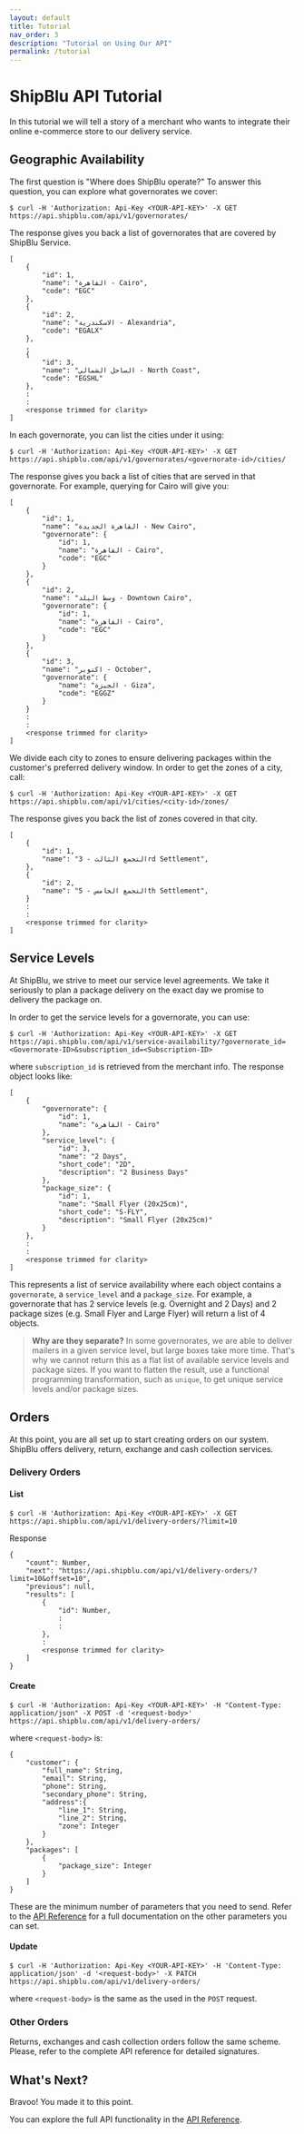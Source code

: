 ```yaml
---
layout: default
title: Tutorial
nav_order: 3
description: "Tutorial on Using Our API"
permalink: /tutorial
---
```


<style>
.point{
    color: #0f81a2
}
.list{
    color: #000
}
</style>

# ShipBlu API Tutorial

In this tutorial we will tell a story of a merchant who wants to integrate their online e-commerce store to our delivery service.

## Geographic Availability

The first question is "Where does ShipBlu operate?" To answer this question, you can explore what governorates we cover:

```
$ curl -H 'Authorization: Api-Key <YOUR-API-KEY>' -X GET https://api.shipblu.com/api/v1/governorates/
```

The response gives you back a list of governorates that are covered by ShipBlu Service.

```
[
    {
        "id": 1,
        "name": "القاهرة - Cairo",
        "code": "EGC"
    },
    {
        "id": 2,
        "name": "الاسكندرية - Alexandria",
        "code": "EGALX"
    },
    ,
    {
        "id": 3,
        "name": "الساحل الشمالي - North Coast",
        "code": "EGSHL"
    },
    :
    :
    <response trimmed for clarity>
]
```

In each governorate, you can list the cities under it using:

```
$ curl -H 'Authorization: Api-Key <YOUR-API-KEY>' -X GET https://api.shipblu.com/api/v1/governorates/<governorate-id>/cities/
```

The response gives you back a list of cities that are served in that governorate. For example, querying for Cairo will give you:

```
[
    {
        "id": 1,
        "name": "القاهرة الجديدة - New Cairo",
        "governorate": {
            "id": 1,
            "name": "القاهرة - Cairo",
            "code": "EGC"
        }
    },
    {
        "id": 2,
        "name": "وسط البلد - Downtown Cairo",
        "governorate": {
            "id": 1,
            "name": "القاهرة - Cairo",
            "code": "EGC"
        }
    },
    {
        "id": 3,
        "name": "اكتوبر - October",
        "governorate": {
            "name": "الجيزة - Giza",
            "code": "EGGZ"
        }
    }
    :
    :
    <response trimmed for clarity>
]
```

We divide each city to zones to ensure delivering packages within the customer's preferred delivery window.
In order to get the zones of a city, call:

```
$ curl -H 'Authorization: Api-Key <YOUR-API-KEY>' -X GET https://api.shipblu.com/api/v1/cities/<city-id>/zones/
```

The response gives you back the list of zones covered in that city.

```
[
    {
        "id": 1,
        "name": "التجمع الثالث - 3rd Settlement",
    },
    {
        "id": 2,
        "name": "التجمع الخامس - 5th Settlement",
    }
    :
    :
    <response trimmed for clarity>
]
```

## Service Levels

At ShipBlu, we strive to meet our service level agreements.
We take it seriously to plan a package delivery on the exact day we promise to delivery the package on.

In order to get the service levels for a governorate, you can use:

```
$ curl -H 'Authorization: Api-Key <YOUR-API-KEY>' -X GET https://api.shipblu.com/api/v1/service-availability/?governorate_id=<Governorate-ID>&subscription_id=<Subscription-ID>
```

where `subscription_id` is retrieved from the merchant info. The response object looks like:

```
[
    {
        "governorate": {
            "id": 1,
            "name": "القاهرة - Cairo"
        },
        "service_level": {
            "id": 3,
            "name": "2 Days",
            "short_code": "2D",
            "description": "2 Business Days"
        },
        "package_size": {
            "id": 1,
            "name": "Small Flyer (20x25cm)",
            "short_code": "S-FLY",
            "description": "Small Flyer (20x25cm)"
        }
    },
    :
    :
    <response trimmed for clarity>
]
```

This represents a list of service availability where each object contains a `governorate`, a `service_level` and a `package_size`.
For example, a governorate that has 2 service levels (e.g. Overnight and 2 Days) and 2 package sizes (e.g. Small Flyer and Large Flyer) will return a list of 4 objects.

> **Why are they separate?**
  In some governorates, we are able to deliver mailers in a given service level, but large boxes take more time.
  That's why we cannot return this as a flat list of available service levels and package sizes.
  If you want to flatten the result, use a functional programming transformation, such as `unique`, to get unique service levels and/or package sizes.


## Orders

At this point, you are all set up to start creating orders on our system.
ShipBlu offers delivery, return, exchange and cash collection services.

### Delivery Orders

#### List

```
$ curl -H 'Authorization: Api-Key <YOUR-API-KEY>' -X GET https://api.shipblu.com/api/v1/delivery-orders/?limit=10
```

Response

```
{
    "count": Number,
    "next": "https://api.shipblu.com/api/v1/delivery-orders/?limit=10&offset=10",
    "previous": null,
    "results": [
        {
            "id": Number,
            :
            :
        },
        :
        <response trimmed for clarity>
    ]
}
```

#### Create

```
$ curl -H 'Authorization: Api-Key <YOUR-API-KEY>' -H "Content-Type: application/json" -X POST -d '<request-body>' https://api.shipblu.com/api/v1/delivery-orders/
```

where `<request-body>` is:

```
{
    "customer": {
        "full_name": String,
        "email": String,
        "phone": String,
        "secondary_phone": String,
        "address":{
            "line_1": String,
            "line_2": String,
            "zone": Integer
        }
    },
    "packages": [
        {
            "package_size": Integer
        }
    ]
}
```

These are the minimum number of parameters that you need to send.
Refer to the [API Reference](api-reference) for a full documentation on the other parameters you can set.

#### Update

```
$ curl -H 'Authorization: Api-Key <YOUR-API-KEY>' -H 'Content-Type: application/json' -d '<request-body>' -X PATCH https://api.shipblu.com/api/v1/delivery-orders/
```

where `<request-body>` is the same as the used in the `POST` request.


### Other Orders

Returns, exchanges and cash collection orders follow the same scheme.
Please, refer to the complete API reference for detailed signatures.


## What's Next?

Bravoo! You made it to this point.

You can explore the full API functionality in the [API Reference](api-reference).
